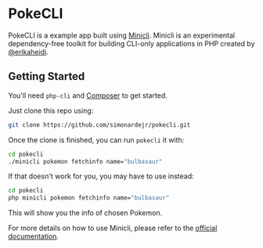 # PokeCLI

PokeCLI is a example app built using [Minicli](https://github.com/minicli/minicli). Minicli is an experimental dependency-free toolkit for building CLI-only applications in PHP created by [@erikaheidi](https://github.com/erikaheidi).

## Getting Started

You'll need `php-cli` and [Composer](https://getcomposer.org/) to get started.

Just clone this repo using:

```bash
git clone https://github.com/simonardejr/pokecli.git
```

Once the clone is finished, you can run `pokecli` it with:

```bash
cd pokecli
./minicli pokemon fetchinfo name="bulbasaur"
```

If that doesn't work for you, you may have to use instead:

```bash
cd pokecli
php minicli pokemon fetchinfo name="bulbasaur"
```
This will show you the info of chosen Pokemon.

For more details on how to use Minicli, please refer to the [official documentation](https://docs.minicli.dev/en/latest/).
